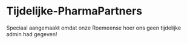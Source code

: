 # Tijdelijke-PharmaPartners

Speciaal aangemaakt omdat onze Roemeense hoer ons geen tijdelijke admin had gegeven!
